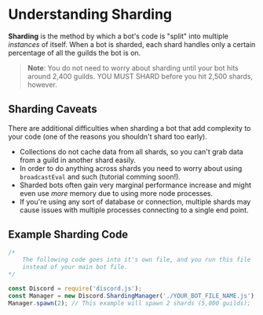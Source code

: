 # Understanding Sharding

**Sharding** is the method by which a bot's code is "split" into multiple *instances* of itself. When a bot is sharded, each shard handles only a certain percentage of all the guilds the bot is on.

> **Note**: You do not need to worry about sharding until your bot hits around 2,400 guilds. YOU MUST SHARD before you hit 2,500 shards, however.

## Sharding Caveats

There are additional difficulties when sharding a bot that add complexity to your code (one of the reasons you shouldn't shard too early).

* Collections do not cache data from all shards, so you can't grab data from a guild in another shard easily.
* In order to do anything across shards you need to worry about using `broadcastEval` and such (tutorial comming soon!).
* Sharded bots often gain very marginal performance increase and might even use *more* memory due to using more node processes.
* If you're using any sort of database or connection, multiple shards may cause issues with multiple processes connecting to a single end point.

## Example Sharding Code

```js
/*
    The following code goes into it's own file, and you run this file
    instead of your main bot file.
*/

const Discord = require('discord.js');
const Manager = new Discord.ShardingManager('./YOUR_BOT_FILE_NAME.js');
Manager.spawn(2); // This example will spawn 2 shards (5,000 guilds);
```

